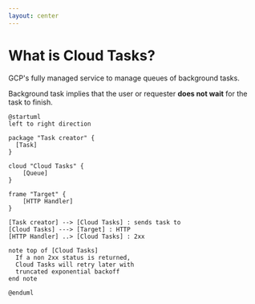 ```yaml
---
layout: center
---
```


# What is Cloud Tasks?

<Transform scale="1">

GCP's <span class="color:accent">fully managed</span> service to manage <span class="color:accent">queues</span> of <span class="color:accent">background tasks</span>.

Background task implies that the user or requester **does not wait** for the task to finish.

<!-- <img src="/task-queue-handler.png" class="m-auto" /> -->

```plantuml {scale: 0.85}
@startuml
left to right direction

package "Task creator" {
  [Task]
}

cloud "Cloud Tasks" {
    [Queue]
}

frame "Target" {
    [HTTP Handler]
}

[Task creator] --> [Cloud Tasks] : sends task to
[Cloud Tasks] ---> [Target] : HTTP
[HTTP Handler] ..> [Cloud Tasks] : 2xx

note top of [Cloud Tasks]
  If a non 2xx status is returned,
  Cloud Tasks will retry later with
  truncated exponential backoff
end note

@enduml
```

</Transform>

<!--
Alternatives:

- BullMQ
- pg-boss
- Celery

https://www.draconianoverlord.com/2014/01/27/using-your-database-as-a-queue.html/
https://codeopinion.com/using-your-database-as-a-queue/
https://github.com/litements/litequeue

Example: send an email with sendgrid
https://cloud.google.com/tasks/docs/samples/cloud-tasks-fun
https://cloud.google.com/tasks/docs/tutorial-gcf

Example: avoid HTTP 429 Too Many Requests
https://cloud.google.com/workflows/docs/tutorials/buffer-workflows-executions

Dispatch flow control

(truncated) exponential backoff is a strategy we can use to schedule retries.
https://en.wikipedia.org/wiki/Exponential_backoff#Truncated_exponential_backoff

quotas and limits
https://cloud.google.com/tasks/docs/quotas

https://cloud.google.com/tasks/pricing

Cloud Tasks runs in the App Engine internal infrastructure

PULL queus are just for backwards compatibility with the App Engine Task Queue SDK.
https://cloud.google.com/tasks/docs/reference/rest/v2beta3/projects.locations.queues.tasks#pullmessage
-->
